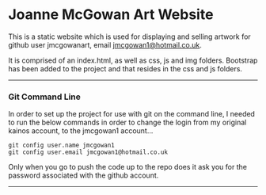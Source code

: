 # Joanne McGowan Art Website 

This is a static website which is used for displaying and selling artwork for github user jmcgowanart, email jmcgowan1@hotmail.co.uk. 

It is comprised of an index.html, as well as css, js and img folders. Bootstrap has been added to the project and that resides in the css and js folders. 

---
### Git Command Line 

In order to set up the project for use with git on the command line, I needed to run the below commands in order to change the login from my original kainos account, to the jmcgowan1 account...

    git config user.name jmcgowan1
    git config user.email jmcgowan1@hotmail.co.uk

Only when you go to push the code up to the repo does it ask you for the password associated with the github account. 

---


